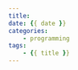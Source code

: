 ```yaml
---
title: 
date: {{ date }}
categories:
    - programming
tags:
    - {{ title }}
---
```


<!-- toc -->

<!-- more -->

